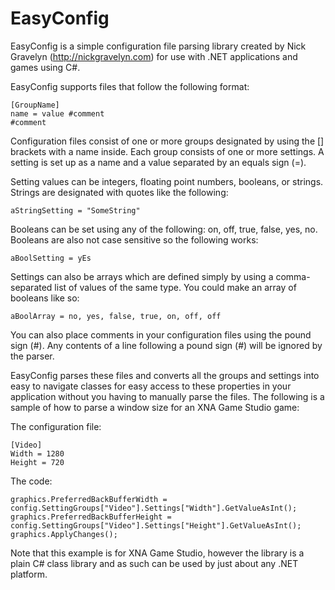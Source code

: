 EasyConfig
=====

EasyConfig is a simple configuration file parsing library created by Nick Gravelyn (http://nickgravelyn.com) for use with .NET applications and games using C#.

EasyConfig supports files that follow the following format:

    [GroupName]
    name = value #comment
    #comment

Configuration files consist of one or more groups designated by using the [] brackets with a name inside. Each group consists of one or more settings. A setting is set up as a name and a value separated by an equals sign (=).

Setting values can be integers, floating point numbers, booleans, or strings. Strings are designated with quotes like the following:

    aStringSetting = "SomeString"

Booleans can be set using any of the following: on, off, true, false, yes, no. Booleans are also not case sensitive so the following works:

    aBoolSetting = yEs

Settings can also be arrays which are defined simply by using a comma-separated list of values of the same type. You could make an array of booleans like so:

    aBoolArray = no, yes, false, true, on, off, off

You can also place comments in your configuration files using the pound sign (#). Any contents of a line following a pound sign (#) will be ignored by the parser.

EasyConfig parses these files and converts all the groups and settings into easy to navigate classes for easy access to these properties in your application without you having to manually parse the files. The following is a sample of how to parse a window size for an XNA Game Studio game:

The configuration file:

    [Video]
    Width = 1280
    Height = 720

The code:

    graphics.PreferredBackBufferWidth = config.SettingGroups["Video"].Settings["Width"].GetValueAsInt();
    graphics.PreferredBackBufferHeight = config.SettingGroups["Video"].Settings["Height"].GetValueAsInt();
    graphics.ApplyChanges();

Note that this example is for XNA Game Studio, however the library is a plain C# class library and as such can be used by just about any .NET platform.
